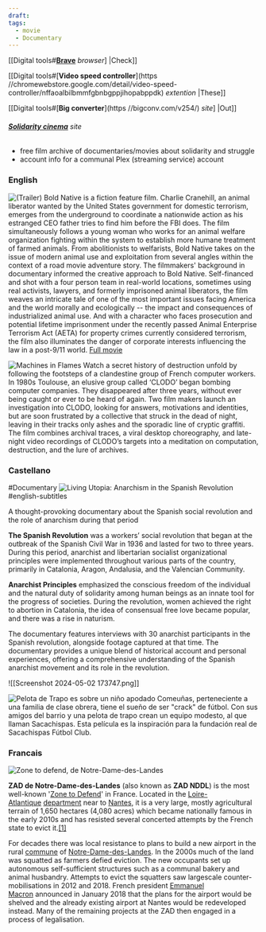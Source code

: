 ```yaml
---
draft: 
tags:
  - movie
  - Documentary
---
```

[[Digital tools#[**Brave**](https//brave.com/) *browser*] |Check]]

[[Digital tools#[**Video speed controller**](https //chromewebstore.google.com/detail/video-speed-controller/nffaoalbilbmmfgbnbgppjihopabppdk) *extention* |These]]

[[Digital tools#[**Big converter**](https //bigconv.com/v254/) *site*] |Out]]
###### [**Solidarity cinema**](https://www.solidaritycinema.com/) *site*

- free film archive of documentaries/movies about solidarity and struggle
- account info for a communal Plex (streaming service) account
### English

![(Trailer)](https://www.youtube.com/watch?v=KCL4jQWPQ-Q) 
Bold Native is a fiction feature film. Charlie Cranehill, an animal liberator wanted by the United States government for domestic terrorism, emerges from the underground to coordinate a nationwide action as his estranged CEO father tries to find him before the FBI does. The film simultaneously follows a young woman who works for an animal welfare organization fighting within the system to establish more humane treatment of farmed animals. From abolitionists to welfarists, Bold Native takes on the issue of modern animal use and exploitation from several angles within the context of a road movie adventure story. The filmmakers' background in documentary informed the creative approach to Bold Native. Self-financed and shot with a four person team in real-world locations, sometimes using real activists, lawyers, and formerly imprisoned animal liberators, the film weaves an intricate tale of one of the most important issues facing America and the world morally and ecologically -- the impact and consequences of industrialized animal use. And with a character who faces prosecution and potential lifetime imprisonment under the recently passed Animal Enterprise Terrorism Act (AETA) for property crimes currently considered terrorism, the film also illuminates the danger of corporate interests influencing the law in a post-9/11 world.
[Full movie](https://www.youtube.com/watch?v=JToC6l9Xx_c)



![Machines in Flames](https://www.youtube.com/watch?v=qGVMu5OPu7E) 
Watch a secret history of destruction unfold by following the footsteps of a clandestine group of French computer workers. In 1980s Toulouse, an elusive group called ‘CLODO’ began bombing computer companies. They disappeared after three years, without ever being caught or ever to be heard of again. Two film makers launch an investigation into CLODO, looking for answers, motivations and identities, but are soon frustrated by a collective that struck in the dead of night, leaving in their tracks only ashes and the sporadic line of cryptic graffiti. The film combines archival traces, a viral desktop choreography, and late-night video recordings of CLODO’s targets into a meditation on computation, destruction, and the lure of archives. 
### Castellano

#Documentary
![Living Utopia: Anarchism in the Spanish Revolution](https://www.youtube.com/watch?v=HAEhRRDvHHQ&t=606s)
#english-subtitles 

A thought-provoking documentary about the Spanish social revolution and the role of anarchism during that period

**The Spanish Revolution** was a workers’ social revolution that began at the outbreak of the Spanish Civil War in 1936 and lasted for two to three years. During this period, anarchist and libertarian socialist organizational principles were implemented throughout various parts of the country, primarily in Catalonia, Aragon, Andalusia, and the Valencian Community.

**Anarchist Principles** emphasized the conscious freedom of the individual and the natural duty of solidarity among human beings as an innate tool for the progress of societies. During the revolution, women achieved the right to abortion in Catalonia, the idea of consensual free love became popular, and there was a rise in naturism.

The documentary features interviews with 30 anarchist participants in the Spanish revolution, alongside footage captured at that time. The documentary provides a unique blend of historical account and personal experiences, offering a comprehensive understanding of the Spanish anarchist movement and its role in the revolution.


![[Screenshot 2024-05-02 173747.png]]

![Pelota de Trapo](https://www.youtube.com/watch?v=085W3Kjoums)
 es sobre un niño apodado Comeuñas, perteneciente a una familia de clase obrera, tiene el sueño de ser "crack" de fútbol. Con sus amigos del barrio y una pelota de trapo crean un equipo modesto, al que llaman Sacachispas. Esta película es la inspiración para la fundación real de Sacachispas Fútbol Club.


### Francais

![Zone to defend, de Notre-Dame-des-Landes](https://www.youtube.com/watch?v=FhFJlKhMGDU)

**ZAD de Notre-Dame-des-Landes** (also known as **ZAD NDDL**) is the most well-known '[Zone to Defend](https://en.wikipedia.org/wiki/Zone_to_Defend "Zone to Defend")' in France. Located in the [Loire-Atlantique](https://en.wikipedia.org/wiki/Loire-Atlantique "Loire-Atlantique") [department](https://en.wikipedia.org/wiki/Departments_of_France "Departments of France") near to [Nantes](https://en.wikipedia.org/wiki/Nantes "Nantes"), it is a very large, mostly agricultural terrain of 1,650 hectares (4,080 acres) which became nationally famous in the early 2010s and has resisted several concerted attempts by the French state to evict it.[[1]](https://en.wikipedia.org/wiki/ZAD_de_Notre-Dame-des-Landes#cite_note-Willsher3-1)

For decades there was local resistance to plans to build a new airport in the rural [commune](https://en.wikipedia.org/wiki/Communes_of_France "Communes of France") of [Notre-Dame-des-Landes](https://en.wikipedia.org/wiki/Notre-Dame-des-Landes "Notre-Dame-des-Landes"). In the 2000s much of the land was squatted as farmers defied eviction. The new occupants set up autonomous self-sufficient structures such as a communal bakery and animal husbandry. Attempts to evict the squatters saw largescale counter-mobilisations in 2012 and 2018. French president [Emmanuel Macron](https://en.wikipedia.org/wiki/Emmanuel_Macron "Emmanuel Macron") announced in January 2018 that the plans for the airport would be shelved and the already existing airport at Nantes would be redeveloped instead. Many of the remaining projects at the ZAD then engaged in a process of legalisation.